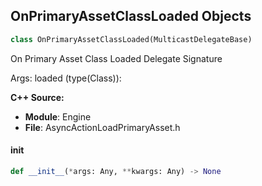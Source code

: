 ## OnPrimaryAssetClassLoaded Objects

```python
class OnPrimaryAssetClassLoaded(MulticastDelegateBase)
```

On Primary Asset Class Loaded  Delegate Signature

Args:
    loaded (type(Class)):

**C++ Source:**

- **Module**: Engine
- **File**: AsyncActionLoadPrimaryAsset.h

<a id="unreal.OnPrimaryAssetClassLoaded.__init__"></a>

#### __init__

```python
def __init__(*args: Any, **kwargs: Any) -> None
```

<a id="unreal.OnPrimaryAssetListLoaded"></a>